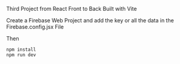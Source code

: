 Third Project from React Front to Back Built with Vite

Create a Firebase Web Project and add the key or all the data in the Firebase.config.jsx File

Then

```npm
npm install
npm run dev
```
